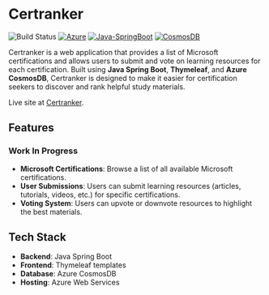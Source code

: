 # Certranker
![Build Status](https://img.shields.io/github/actions/workflow/status/adamwhiles/certranker/main_certrankerbackend.yml?branch=main)
[![Azure](https://img.shields.io/badge/Hosted_on-Azure-blue)](https://certranker.com)
[![Java-SpringBoot](https://img.shields.io/badge/Java-SpringBoot-brightgreen)](https://spring.io/projects/spring-boot)
[![CosmosDB](https://img.shields.io/badge/Database-CosmosDB-orange)](https://azure.microsoft.com/en-us/products/cosmos-db/)

Certranker is a web application that provides a list of Microsoft certifications and allows users to submit and vote on learning resources for each certification. Built using **Java Spring Boot**, **Thymeleaf**, and **Azure CosmosDB**, Certranker is designed to make it easier for certification seekers to discover and rank helpful study materials.

Live site at [Certranker](https://certranker.com).

## Features
### Work In Progress
- **Microsoft Certifications**: Browse a list of all available Microsoft certifications.
- **User Submissions**: Users can submit learning resources (articles, tutorials, videos, etc.) for specific certifications.
- **Voting System**: Users can upvote or downvote resources to highlight the best materials.

## Tech Stack

- **Backend**: Java Spring Boot
- **Frontend**: Thymeleaf templates
- **Database**: Azure CosmosDB
- **Hosting**: Azure Web Services

